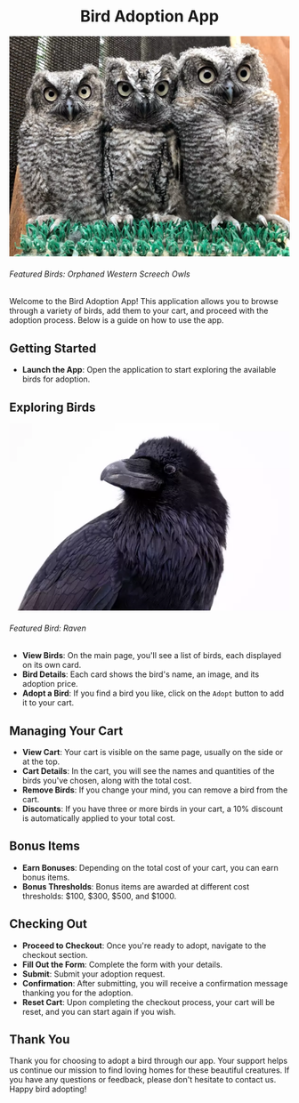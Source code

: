 <h1 align="center">Bird Adoption App</h1>

<p align="center">
  <img src="./assets/owls.jpeg"/>
</p>

###### Featured Birds: Orphaned Western Screech Owls

Welcome to the Bird Adoption App! This application allows you to browse through a variety of birds, add them to your cart, and proceed with the adoption process. Below is a guide on how to use the app.

## Getting Started

- **Launch the App**: Open the application to start exploring the available birds for adoption.

## Exploring Birds
<p align="center">
  <img src="./assets/raven.jpeg"/>
</p>

###### Featured Bird: Raven

- **View Birds**: On the main page, you'll see a list of birds, each displayed on its own card.
- **Bird Details**: Each card shows the bird's name, an image, and its adoption price.
- **Adopt a Bird**: If you find a bird you like, click on the `Adopt` button to add it to your cart.

## Managing Your Cart

- **View Cart**: Your cart is visible on the same page, usually on the side or at the top.
- **Cart Details**: In the cart, you will see the names and quantities of the birds you've chosen, along with the total cost.
- **Remove Birds**: If you change your mind, you can remove a bird from the cart.
- **Discounts**: If you have three or more birds in your cart, a 10% discount is automatically applied to your total cost.

## Bonus Items

- **Earn Bonuses**: Depending on the total cost of your cart, you can earn bonus items.
- **Bonus Thresholds**: Bonus items are awarded at different cost thresholds: $100, $300, $500, and $1000.

## Checking Out

- **Proceed to Checkout**: Once you're ready to adopt, navigate to the checkout section.
- **Fill Out the Form**: Complete the form with your details.
- **Submit**: Submit your adoption request.
- **Confirmation**: After submitting, you will receive a confirmation message thanking you for the adoption.
- **Reset Cart**: Upon completing the checkout process, your cart will be reset, and you can start again if you wish.

## Thank You

Thank you for choosing to adopt a bird through our app. Your support helps us continue our mission to find loving homes for these beautiful creatures. If you have any questions or feedback, please don't hesitate to contact us. Happy bird adopting!